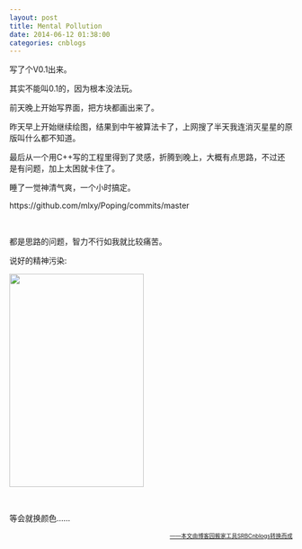 ```yaml
---
layout: post
title: Mental Pollution
date: 2014-06-12 01:38:00
categories: cnblogs
---
```


<p>写了个V0.1出来。</p>
<p>其实不能叫0.1的，因为根本没法玩。</p>
<p>前天晚上开始写界面，把方块都画出来了。</p>
<p>昨天早上开始继续绘图，结果到中午被算法卡了，上网搜了半天我连消灭星星的原版叫什么都不知道。</p>
<p>最后从一个用C++写的工程里得到了灵感，折腾到晚上，大概有点思路，不过还是有问题，加上太困就卡住了。</p>
<p>睡了一觉神清气爽，一个小时搞定。</p>
<p>https://github.com/mlxy/Poping/commits/master</p>
<p>&nbsp;</p>
<p>都是思路的问题，智力不行如我就比较痛苦。</p>
<p>说好的精神污染:</p>
<p><img src="http://ww3.sinaimg.cn/large/69209b85gw1ehb2ycuxvmj206n0aj74l.jpg" alt="" width="239" height="379" /></p>
<p>&nbsp;</p>
<p>等会就换颜色&hellip;&hellip;</p>

<div align=right><a href="https://github.com/mlxy"><font size=1>——本文由博客园搬家工具SRBCnblogs转换而成</font></a></div>